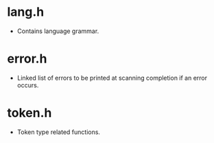 # lang.h 
- Contains language grammar.

# error.h 
- Linked list of errors to be printed at scanning completion if an error occurs.

# token.h
- Token type related functions.
